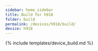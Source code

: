 ```yaml
---
sidebar: home_sidebar
title: Build for h918
folder: build
permalink: /devices/h918/build/
device: h918
---
```

{% include templates/device_build.md %}
